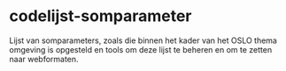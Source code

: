 # codelijst-somparameter
Lijst van somparameters, zoals die binnen het kader van het OSLO thema omgeving is opgesteld en tools om deze lijst te beheren en om te zetten naar webformaten.
